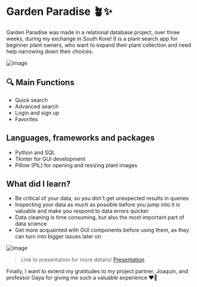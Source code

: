 
# Garden Paradise 🪴✨
Garden Paradise was made in a relational database project, over three weeks, during my exchange in South Kore! It is a plant search app for beginner plant owners, who want to expand their plant collection and need help narrowing down their choices. 

![image](https://github.com/user-attachments/assets/45b107ad-098e-4384-a468-ee75f8f65fe7) 

## 🔍 Main Functions
- Quick search 
- Advanced search
- Login and sign up
- Favorites
  

## Languages, frameworks and packages
- Python and SQL
- Tkinter for GUI development
- Pillow (PIL) for opening and resizing plant images
  

## What did I learn?
- Be critical of your data, so you don't get unexpected results in queries
- Inspecting your data as much as possible before you jump into it is valuable and make you respond to data errors quicker
- Data cleaning is time consuming, but also the most important part of data science
- Get more acquainted with GUI components before using them, as they can turn into bigger issues later on 

![image](https://github.com/user-attachments/assets/30650aee-425c-4c97-8b59-61a8214e9d93)

> Link to presentation for more details! [Presentation](GardenParadisePresentation.pdf)

Finally, I want to extend my gratitudes to my project partner, Joaquin, and professor Gaya for giving me such a valuable experience ❤️‍🔥
